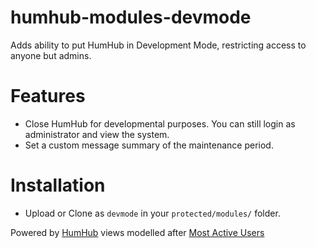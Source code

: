 # humhub-modules-devmode
Adds ability to put HumHub in Development Mode, restricting access to anyone but admins.

# Features

- Close HumHub for developmental purposes. You can still login as administrator and view the system.
- Set a custom message summary of the maintenance period.

# Installation

- Upload or Clone as `devmode` in your `protected/modules/` folder.



Powered by [HumHub](https://humhub.org/) views modelled after [Most Active Users](https://github.com/humhub/humhub-modules-mostactiveusers)
